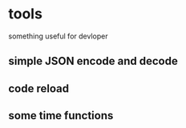 # tools
something useful for devloper

## simple JSON encode and decode
## code reload
## some time functions
